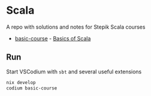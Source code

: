 # Scala

A repo with solutions and notes for Stepik Scala courses

- [basic-course](./basic-course/README.md) - [Basics of Scala](https://stepik.org/course/89974/syllabus)

## Run

Start VSCodium with `sbt` and several useful extensions

```sh
nix develop
codium basic-course
```
